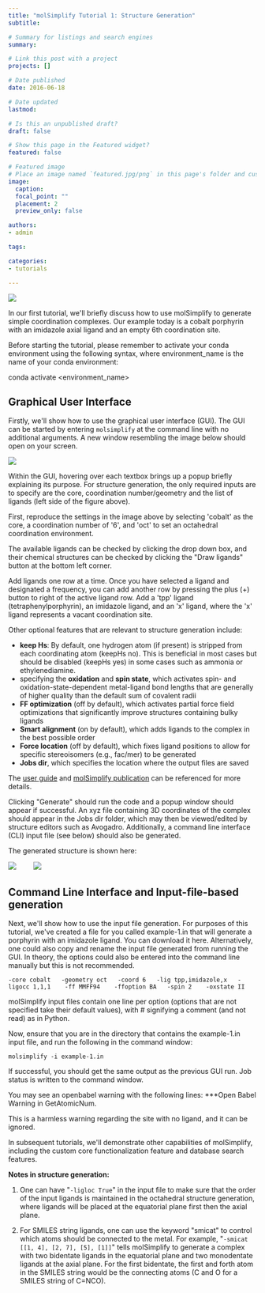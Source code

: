 ```yaml
---
title: "molSimplify Tutorial 1: Structure Generation"
subtitle: 

# Summary for listings and search engines
summary: 

# Link this post with a project
projects: []

# Date published
date: 2016-06-18

# Date updated
lastmod: 

# Is this an unpublished draft?
draft: false

# Show this page in the Featured widget?
featured: false

# Featured image
# Place an image named `featured.jpg/png` in this page's folder and customize its options here.
image:
  caption: 
  focal_point: ""
  placement: 2
  preview_only: false

authors:
- admin

tags:

categories:
- tutorials

---
```

![](/sites/default/files/molsimplify-logo.png)


In our first tutorial, we'll briefly discuss how to use molSimplify to generate simple coordination complexes. Our example today is a cobalt porphyrin with an imidazole axial ligand and an empty 6th coordination site.


Before starting the tutorial, please remember to activate your conda environment using the following syntax, where environment\_name is the name of your conda environment:


conda activate <environment\_name> 


Graphical User Interface
------------------------


Firstly, we'll show how to use the graphical user interface (GUI). The GUI can be started by entering `molsimplify` at the command line with no additional arguments. A new window resembling the image below should open on your screen.


![](/sites/default/files/Tutorials/1-screenshot.png)


Within the GUI, hovering over each textbox brings up a popup briefly explaining its purpose. For structure generation, the only required inputs are to specify are the core, coordination number/geometry and the list of ligands (left side of the figure above).


First, reproduce the settings in the image above by selecting 'cobalt' as the core, a coordination number of '6', and 'oct' to set an octahedral coordination environment.


The available ligands can be checked by clicking the drop down box, and their chemical structures can be checked by clicking the "Draw ligands" button at the bottom left corner.


Add ligands one row at a time. Once you have selected a ligand and designated a frequency, you can add another row by pressing the plus (+) button to right of the active ligand row. Add a 'tpp' ligand (tetraphenylporphyrin), an imidazole ligand, and an 'x' ligand, where the 'x' ligand represents a vacant coordination site. 


Other optional features that are relevant to structure generation include:


* **keep Hs**: By default, one hydrogen atom (if present) is stripped from each coordinating atom (keepHs no). This is beneficial in most cases but should be disabled (keepHs yes) in some cases such as ammonia or ethylenediamine.
* specifying the **oxidation** and **spin state**, which activates spin- and oxidation-state-dependent metal-ligand bond lengths that are generally of higher quality than the default sum of covalent radii
* **FF optimization** (off by default), which activates partial force field optimizations that significantly improve structures containing bulky ligands
* **Smart alignment** (on by default), which adds ligands to the complex in the best possible order
* **Force location** (off by default), which fixes ligand positions to allow for specific stereoisomers (e.g., fac/mer) to be generated
* **Jobs dir**, which specifies the location where the output files are saved

The [user guide](/sites/default/files/Tutorials/molSimplify_v1.pdf) and [molSimplify publication](http://onlinelibrary.wiley.com/doi/10.1002/jcc.24437/abstract) can be referenced for more details.


Clicking "Generate" should run the code and a popup window should appear if successful. An xyz file containing 3D coordinates of the complex should appear in the Jobs dir folder, which may then be viewed/edited by structure editors such as Avogadro. Additionally, a command line interface (CLI) input file (see below) should also be generated.


The generated structure is shown here:


![](/sites/default/files/Tutorials/1-struct1.PNG)         ![](/sites/default/files/Tutorials/1-struct2.PNG)        


Command Line Interface and Input-file-based generation
------------------------------------------------------


Next, we'll show how to use the input file generation. For purposes of this tutorial, we've created a file for you called example-1.in that will generate a porphyrin with an imidazole ligand. You can download it here. Alternatively, one could also copy and rename the input file generated from running the GUI. In theory, the options could also be entered into the command line manually but this is not recommended.


`-core cobalt  
-geometry oct  
-coord 6  
-lig tpp,imidazole,x  
-ligocc 1,1,1   
-ff MMFF94   
-ffoption BA  
-spin 2   
-oxstate II`


molSimplify input files contain one line per option (options that are not specified take their default values), with # signifying a comment (and not read) as in Python.


Now, ensure that you are in the directory that contains the example-1.in input file, and run the following in the command window:


`molsimplify -i example-1.in`


If successful, you should get the same output as the previous GUI run. Job status is written to the command window.


You may see an openbabel warning with the following lines: ***Open Babel Warning in GetAtomicNum.


This is a harmless warning regarding the site with no ligand, and it can be ignored.


In subsequent tutorials, we'll demonstrate other capabilities of molSimplify, including the custom core functionalization feature and database search features.


**Notes in structure generation:**


1) One can have "`-ligloc True`" in the input file to make sure that the order of the input ligands is maintained in the octahedral structure generation, where ligands will be placed at the equatorial plane first then the axial plane.


2) For SMILES string ligands, one can use the keyword "smicat" to control which atoms should be connected to the metal. For example, "``-smicat [[1, 4], [2, 7], [5], [1]]``" tells molSimplify to generate a complex with two bidentate ligands in the equatorial plane and two monodentate ligands at the axial plane. For the first bidentate, the first and forth atom in the SMILES string would be the connecting atoms (C and O for a SMILES string of C=NCO). 


